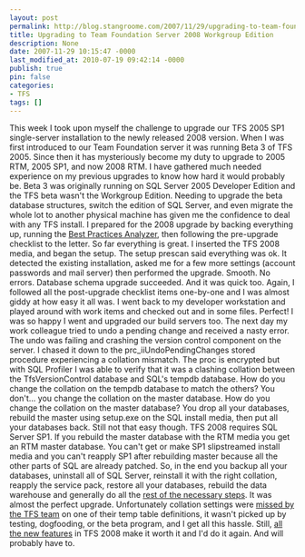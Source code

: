 ```yaml
---
layout: post
permalink: http://blog.stangroome.com/2007/11/29/upgrading-to-team-foundation-server-2008-workgroup-edition/
title: Upgrading to Team Foundation Server 2008 Workgroup Edition
description: None
date: 2007-11-29 10:15:47 -0000
last_modified_at: 2010-07-19 09:42:14 -0000
publish: true
pin: false
categories:
- TFS
tags: []
---
```

This week I took upon myself the challenge to upgrade our TFS 2005 SP1 single-server installation to the newly released 2008 version. When I was first introduced to our Team Foundation server it was running Beta 3 of TFS 2005. Since then it has mysteriously become my duty to upgrade to 2005 RTM, 2005 SP1, and now 2008 RTM. I have gathered much needed experience on my previous upgrades to know how hard it would probably be. Beta 3 was originally running on SQL Server 2005 Developer Edition and the TFS beta wasn't the Workgroup Edition. Needing to upgrade the beta database structures, switch the edition of SQL Server, and even migrate the whole lot to another physical machine has given me the confidence to deal with any TFS install. I prepared for the 2008 upgrade by backing everything up, running the [Best Practices Analyzer](http://msdn2.microsoft.com/en-us/teamsystem/aa718351.aspx#bpa), then following the pre-upgrade checklist to the letter. So far everything is great. I inserted the TFS 2008 media, and began the setup. The setup prescan said everything was ok. It detected the existing installation, asked me for a few more settings (account passwords and mail server) then performed the upgrade. Smooth. No errors. Database schema upgrade succeeded. And it was quick too. Again, I followed all the post-upgrade checklist items one-by-one and I was almost giddy at how easy it all was. I went back to my developer workstation and played around with work items and checked out and in some files. Perfect! I was so happy I went and upgraded our build servers too. The next day my work colleague tried to undo a pending change and received a nasty error. The undo was failing and crashing the version control component on the server. I chased it down to the prc_iiUndoPendingChanges stored procedure experiencing a collation mismatch. The proc is encrypted but with SQL Profiler I was able to verify that it was a clashing collation between the TfsVersionControl database and SQL's tempdb database. How do you change the collation on the tempdb database to match the others? You don't... you change the collation on the master database. How do you change the collation on the master database? You drop all your databases, rebuild the master using setup.exe on the SQL install media, then put all your databases back. Still not that easy though. TFS 2008 requires SQL Server SP1. If you rebuild the master database with the RTM media you get an RTM master database. You can't get or make SP1 slipstreamed install media and you can't reapply SP1 after rebuilding master because all the other parts of SQL are already patched. So, in the end you backup all your databases, uninstall all of SQL Server, reinstall it with the right collation, reapply the service pack, restore all your databases, rebuild the data warehouse and generally do all the [rest of the necessary steps](http://msdn2.microsoft.com/en-us/library/ms252458\(VS.90\).aspx). It was almost the perfect upgrade. Unfortunately collation settings were [missed by the TFS team](http://forums.microsoft.com/MSDN/ShowPost.aspx?PostID=2470181&SiteID=1) on one of their temp table definitions, it wasn't picked up by testing, dogfooding, or the beta program, and I get all this hassle. Still, [all the new features](http://blogs.msdn.com/bharry/archive/2007/08/08/final-tfs-2008-feature-list.aspx) in TFS 2008 make it worth it and I'd do it again. And will probably have to.
